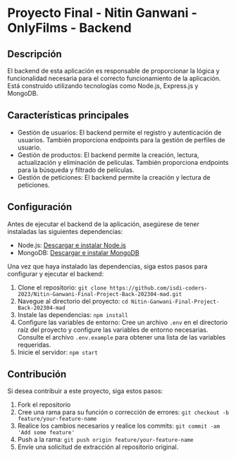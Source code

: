 # Proyecto Final - Nitin Ganwani - OnlyFilms - Backend

## Descripción

El backend de esta aplicación es responsable de proporcionar la lógica y funcionalidad necesaria para el correcto funcionamiento de la aplicación. Está construido utilizando tecnologías como Node.js, Express.js y MongoDB.

## Características principales

- Gestión de usuarios: El backend permite el registro y autenticación de usuarios. También proporciona endpoints para la gestión de perfiles de usuario.
- Gestión de productos: El backend permite la creación, lectura, actualización y eliminación de películas. También proporciona endpoints para la búsqueda y filtrado de películas.
- Gestión de peticiones: El backend permite la creación y lectura de peticiones.

## Configuración

Antes de ejecutar el backend de la aplicación, asegúrese de tener instaladas las siguientes dependencias:

- Node.js: [Descargar e instalar Node.js](https://nodejs.org)
- MongoDB: [Descargar e instalar MongoDB](https://www.mongodb.com)

Una vez que haya instalado las dependencias, siga estos pasos para configurar y ejecutar el backend:

1. Clone el repositorio: `git clone https://github.com/isdi-coders-2023/Nitin-Ganwani-Final-Project-Back-202304-mad.git`
2. Navegue al directorio del proyecto: `cd Nitin-Ganwani-Final-Project-Back-202304-mad`
3. Instale las dependencias: `npm install`
4. Configure las variables de entorno: Cree un archivo `.env` en el directorio raíz del proyecto y configure las variables de entorno necesarias. Consulte el archivo `.env.example` para obtener una lista de las variables requeridas.
5. Inicie el servidor: `npm start`

## Contribución

Si desea contribuir a este proyecto, siga estos pasos:

1. Fork el repositorio
2. Cree una rama para su función o corrección de errores: `git checkout -b feature/your-feature-name`
3. Realice los cambios necesarios y realice los commits: `git commit -am 'Add some feature'`
4. Push a la rama: `git push origin feature/your-feature-name`
5. Envíe una solicitud de extracción al repositorio original.
